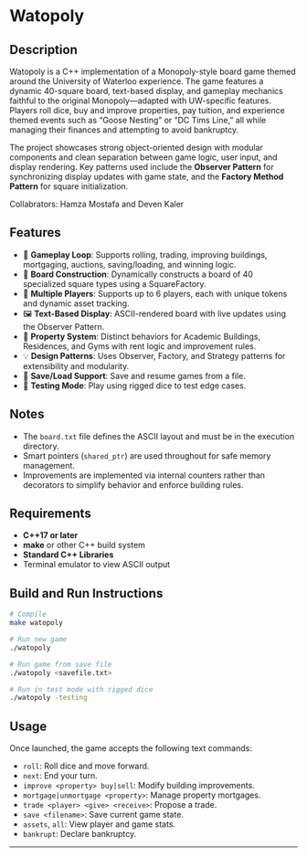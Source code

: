 # Watopoly

## Description

Watopoly is a C++ implementation of a Monopoly-style board game themed around the University of Waterloo experience. The game features a dynamic 40-square board, text-based display, and gameplay mechanics faithful to the original Monopoly—adapted with UW-specific features. Players roll dice, buy and improve properties, pay tuition, and experience themed events such as “Goose Nesting” or “DC Tims Line,” all while managing their finances and attempting to avoid bankruptcy.

The project showcases strong object-oriented design with modular components and clean separation between game logic, user input, and display rendering. Key patterns used include the **Observer Pattern** for synchronizing display updates with game state, and the **Factory Method Pattern** for square initialization.

Collabrators: Hamza Mostafa and Deven Kaler

## Features

* 🎲 **Gameplay Loop**: Supports rolling, trading, improving buildings, mortgaging, auctions, saving/loading, and winning logic.
* 🧱 **Board Construction**: Dynamically constructs a board of 40 specialized square types using a SquareFactory.
* 👥 **Multiple Players**: Supports up to 6 players, each with unique tokens and dynamic asset tracking.
* 🖼️ **Text-Based Display**: ASCII-rendered board with live updates using the Observer Pattern.
* 🏫 **Property System**: Distinct behaviors for Academic Buildings, Residences, and Gyms with rent logic and improvement rules.
* 💡 **Design Patterns**: Uses Observer, Factory, and Strategy patterns for extensibility and modularity.
* 💾 **Save/Load Support**: Save and resume games from a file.
* 🧪 **Testing Mode**: Play using rigged dice to test edge cases.


## Notes

* The `board.txt` file defines the ASCII layout and must be in the execution directory.
* Smart pointers (`shared_ptr`) are used throughout for safe memory management.
* Improvements are implemented via internal counters rather than decorators to simplify behavior and enforce building rules.


## Requirements

* **C++17 or later**
* **make** or other C++ build system
* **Standard C++ Libraries**
* Terminal emulator to view ASCII output


## Build and Run Instructions

```bash
# Compile
make watopoly

# Run new game
./watopoly

# Run game from save file
./watopoly <savefile.txt>

# Run in test mode with rigged dice
./watopoly -testing
```


## Usage

Once launched, the game accepts the following text commands:

* `roll`: Roll dice and move forward.
* `next`: End your turn.
* `improve <property> buy|sell`: Modify building improvements.
* `mortgage|unmortgage <property>`: Manage property mortgages.
* `trade <player> <give> <receive>`: Propose a trade.
* `save <filename>`: Save current game state.
* `assets`, `all`: View player and game stats.
* `bankrupt`: Declare bankruptcy.

---
